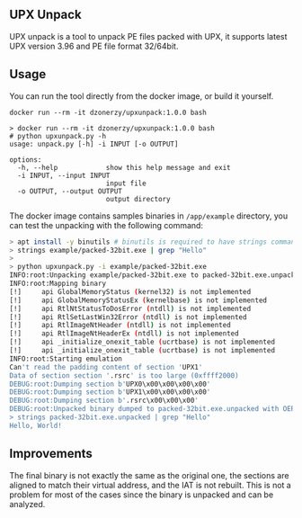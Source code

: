 ## UPX Unpack

UPX unpack is a tool to unpack PE files packed with UPX, it supports latest UPX version 3.96 and PE file format 32/64bit.

## Usage

You can run the tool directly from the docker image, or build it yourself.

```
docker run --rm -it dzonerzy/upxunpack:1.0.0 bash
```

```
> docker run --rm -it dzonerzy/upxunpack:1.0.0 bash
# python upxunpack.py -h
usage: unpack.py [-h] -i INPUT [-o OUTPUT]

options:
  -h, --help            show this help message and exit
  -i INPUT, --input INPUT
                        input file
  -o OUTPUT, --output OUTPUT
                        output directory
```

The docker image contains samples binaries in `/app/example` directory, you can test the unpacking with the following command:

```bash
> apt install -y binutils # binutils is required to have strings command
> strings example/packed-32bit.exe | grep "Hello"
>
> python upxunpack.py -i example/packed-32bit.exe
INFO:root:Unpacking example/packed-32bit.exe to packed-32bit.exe.unpacked
INFO:root:Mapping binary
[!]     api GlobalMemoryStatus (kernel32) is not implemented
[!]     api GlobalMemoryStatusEx (kernelbase) is not implemented
[!]     api RtlNtStatusToDosError (ntdll) is not implemented
[!]     api RtlSetLastWin32Error (ntdll) is not implemented
[!]     api RtlImageNtHeader (ntdll) is not implemented
[!]     api RtlImageNtHeaderEx (ntdll) is not implemented
[!]     api _initialize_onexit_table (ucrtbase) is not implemented
[!]     api _initialize_onexit_table (ucrtbase) is not implemented
INFO:root:Starting emulation
Can't read the padding content of section 'UPX1'
Data of section section '.rsrc' is too large (0xffff2000)
DEBUG:root:Dumping section b'UPX0\x00\x00\x00\x00'
DEBUG:root:Dumping section b'UPX1\x00\x00\x00\x00'
DEBUG:root:Dumping section b'.rsrc\x00\x00\x00'
DEBUG:root:Unpacked binary dumped to packed-32bit.exe.unpacked with OEP: 0x4012a5
> strings packed-32bit.exe.unpacked | grep "Hello"
Hello, World!
```

## Improvements

The final binary is not exactly the same as the original one, the sections are aligned to match their virtual address, and the IAT is not rebuilt. This is not a problem for most of the cases since the binary is unpacked and can be analyzed.
